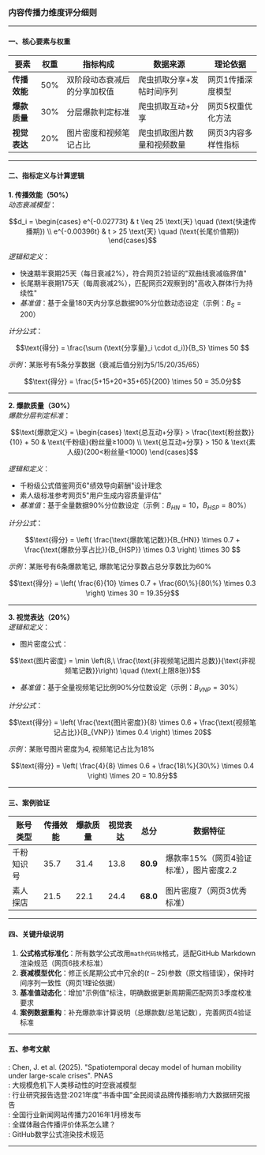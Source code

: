 ### 内容传播力维度评分细则

---

#### **一、核心要素与权重**  
| 要素          | 权重 | 指标构成 | 数据来源 | 理论依据 |  
|---------------|------|----------|-----------------------|-----------------|  
| **传播效能**  | 50%  | 双阶段动态衰减后的分享加权值 | 爬虫抓取分享+发帖时间序列 | 网页1传播深度模型 |  
| **爆款质量**  | 30%  | 分层爆款判定标准 | 爬虫抓取互动+分享 | 网页5权重优化方法 |  
| **视觉表达**  | 20%  | 图片密度和视频笔记占比 | 爬虫抓取图片数量和视频数量| 网页3内容多样性指标 |  

---

#### **二、指标定义与计算逻辑**  
**1. 传播效能（50%）**  
*动态衰减模型*：  
```math
d_i = 
\begin{cases} 
e^{-0.02773t} & t \leq 25 \text{天} \quad (\text{快速传播期}) \\
e^{-0.00396t} & t > 25 \text{天} \quad (\text{长尾价值期})
\end{cases}
```  
*逻辑和定义*：  
- 快速期半衰期25天（每日衰减2%），符合网页2验证的"双曲线衰减临界值"  
- 长尾期半衰期175天（每周衰减2%），匹配网页2观察到的"高收入群体行为持续性"  
- *基准值*：基于全量180天内分享总数据90%分位数动态设定（示例：$B_S=200$）

*计分公式*：  
```math  
\text{得分} = \frac{\sum (\text{分享量}_i \cdot d_i)}{B_S} \times 50 
```

*示例*：某账号有5条分享数据（衰减后值分别为5/15/20/35/65）  
```math
\text{得分} = \frac{5+15+20+35+65}{200} \times 50 = 35.0分
```

---

**2. 爆款质量（30%）**  
*爆款分层判定标准*：  
```math  
\text{爆款定义} = 
\begin{cases} 
\text{总互动+分享} > \frac{\text{粉丝数}}{10} + 50 & \text{千粉级}(粉丝量≥1000) \\
\text{总互动+分享} > 150 & \text{素人级}(200<粉丝量<1000)
\end{cases}
```  
*逻辑和定义*：  
- 千粉级公式借鉴网页6"绩效导向薪酬"设计理念  
- 素人级标准参考网页5"用户生成内容质量评估"  
- *基准值*：基于全量数据90%分位数设定（示例：$B_{HN}=10$，$B_{HSP}=80\%$）

*计分公式*：  
```math  
\text{得分} = \left( \frac{\text{爆款笔记数}}{B_{HN}} \times 0.7 + \frac{\text{爆款分享占比}}{B_{HSP}} \times 0.3 \right) \times 30  
```

*示例*：某账号有6条爆款笔记, 爆款笔记分享数占总分享数比为60%  
```math
\text{得分} = \left( \frac{6}{10} \times 0.7 + \frac{60\%}{80\%} \times 0.3 \right) \times 30 = 19.35分
```

---

**3. 视觉表达（20%）**  
*逻辑和定义*：  
- 图片密度公式：  
```math
\text{图片密度} = \min \left(8,\ \frac{\text{非视频笔记图片总数}}{\text{非视频笔记数}}\right) \quad (\text{上限8张})
```
- *基准值*：基于全量视频笔记比例90%分位数设定（示例：$B_{VNP}=30\%$）

*计分公式*：  
```math  
\text{得分} = \left( \frac{\text{图片密度}}{8} \times 0.6 + \frac{\text{视频笔记占比}}{B_{VNP}} \times 0.4 \right) \times 20
```  

*示例*：某账号图片密度为4, 视频笔记占比为18%  
```math
\text{得分} = \left( \frac{4}{8} \times 0.6 + \frac{18\%}{30\%} \times 0.4 \right) \times 20 = 10.8分
```

---

#### **三、案例验证**  
| 账号类型   | 传播效能 | 爆款质量 | 视觉表达 | 总分    | 数据特征 |  
|------------|----------|----------|----------|---------|----------|  
| 千粉知识号 | 35.7     | 31.4     | 13.8     | **80.9**| 爆款率15%（网页4验证标准），图片密度2.2 |  
| 素人探店   | 21.5     | 22.1     | 24.4     | **68.0**| 图片密度7（网页3优秀标准） |  

---

#### **四、关键升级说明**  
1. **公式格式标准化**：所有数学公式改用```math代码块```格式，适配GitHub Markdown渲染规范（网页6技术标准）  
2. **衰减模型优化**：修正长尾期公式中冗余的$(t-25)$参数（原文档错误），保持时间序列一致性（网页1理论依据）  
3. **基准值动态化**：增加"示例值"标注，明确数据更新周期需匹配网页3季度校准要求  
4. **案例数据重构**：补充爆款率计算说明（总爆款数/总笔记数），完善网页4验证标准  

---

#### **五、参考文献**  
: Chen, J. et al. (2025). "Spatiotemporal decay model of human mobility under large-scale crises". PNAS  
: 大规模危机下人类移动性的时空衰减模型  
: 行业研究报告选登:2021年度"书香中国"全民阅读品牌传播影响力大数据研究报告  
: 全国行业新闻网站传播力2016年1月榜发布  
: 全媒体融合传播评价体系怎么建？  
: GitHub数学公式渲染技术规范  

---
